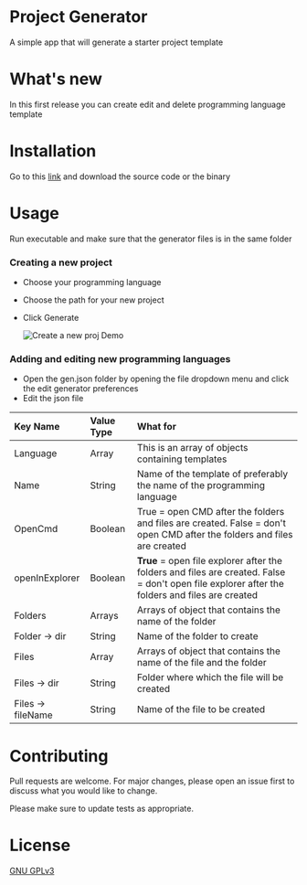 # Project Generator
A simple app that will generate a starter project template
# What's new
In this first release you can create edit and delete programming language template
# Installation
Go to this [link](https://github.com/jostimian/ProjectGenerator/releases/tag/v1.0.0) and download the source code or the binary
# Usage
Run executable and make sure that the generator files is in the same folder
### Creating a new project
 - Choose your programming language

 - Choose the path for your new project

 - Click Generate

   ![Create a new proj Demo](./img/createProjDemo.gif)

   
### Adding and editing new programming languages
 - Open the gen.json folder by opening the file dropdown menu and click the edit generator preferences
 - Edit the json file

| Key Name          | Value Type | What for                                                     |
| :---------------- | :--------- | :----------------------------------------------------------- |
| Language          | Array      | This is an array of objects containing templates             |
| Name              | String     | Name of the template of preferably the name of  the programming language |
| OpenCmd           | Boolean    | True = open CMD after the folders and files are created. False = don't open CMD after the folders and files are created |
| openInExplorer    | Boolean    | ****True**** = open file explorer after the folders and files are created. False = don't open file explorer  after the folders and files are  created |
| Folders           | Arrays     | Arrays of object that contains the name of the folder        |
| Folder -> dir     | String     | Name of the folder to create                                 |
| Files             | Array      | Arrays of object that contains the  name of the file and the folder |
| Files -> dir      | String     | Folder where which the file will be  created                 |
| Files -> fileName | String     | Name of the file to be created                               |

# Contributing

Pull requests are welcome. For major changes, please open an issue first to discuss what you would like to change.

Please make sure to update tests as appropriate.

# License 

[GNU GPLv3](./License.md)

